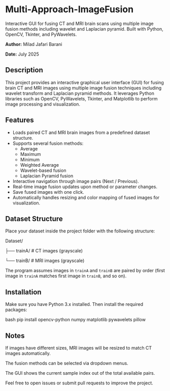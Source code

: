 # Multi-Approach-ImageFusion
Interactive GUI for fusing CT and MRI brain scans using multiple image fusion methods including wavelet and Laplacian pyramid. Built with Python, OpenCV, Tkinter, and PyWavelets.

**Author:** Milad Jafari Barani 

**Date:** July 2025

## Description

This project provides an interactive graphical user interface (GUI) for fusing brain CT and MRI images using multiple image fusion techniques including wavelet transform and Laplacian pyramid methods. It leverages Python libraries such as OpenCV, PyWavelets, Tkinter, and Matplotlib to perform image processing and visualization.

## Features

- Loads paired CT and MRI brain images from a predefined dataset structure.
- Supports several fusion methods:
  - Average
  - Maximum
  - Minimum
  - Weighted Average
  - Wavelet-based fusion
  - Laplacian Pyramid fusion
- Interactive navigation through image pairs (Next / Previous).
- Real-time image fusion updates upon method or parameter changes.
- Save fused images with one click.
- Automatically handles resizing and color mapping of fused images for visualization.

## Dataset Structure

Place your dataset inside the project folder with the following structure:

Dataset/

├── trainA/ # CT images (grayscale)

└── trainB/ # MRI images (grayscale)


The program assumes images in `trainA` and `trainB` are paired by order (first image in `trainA` matches first image in `trainB`, and so on).

## Installation

Make sure you have Python 3.x installed. Then install the required packages:

bash
pip install opencv-python numpy matplotlib pywavelets pillow

## Notes
If images have different sizes, MRI images will be resized to match CT images automatically.

The fusion methods can be selected via dropdown menus.

The GUI shows the current sample index out of the total available pairs.

Feel free to open issues or submit pull requests to improve the project.

